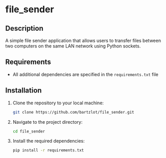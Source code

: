# file_sender

## Description

A simple file sender application that allows users to transfer files between two computers on the same LAN network using Python sockets.

## Requirements

- All additional dependencies are specified in the `requirements.txt` file

## Installation

1. Clone the repository to your local machine:
    ```bash
    git clone https://github.com/bartzlot/file_sender.git
    ```
2. Navigate to the project directory:

    ```bash
    cd file_sender
    ```
3. Install the required dependencies:
    ```bash
    pip install -r requirements.txt
    ```
